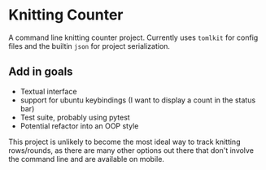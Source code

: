 # Knitting Counter

A command line knitting counter project. Currently uses `tomlkit` for config files and the builtin `json` for project serialization.

## Add in goals
- Textual interface
- support for ubuntu keybindings (I want to display a count in the status bar)
- Test suite, probably using pytest
- Potential refactor into an OOP style

This project is unlikely to become the most ideal way to track knitting rows/rounds, as there are many other options out there that don't involve the command line and are available on mobile.
